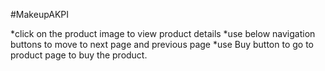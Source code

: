 #MakeupAKPI

*click on the product image to view product details
*use below navigation buttons to move to next page and previous page
*use Buy button to go to product page to buy the product.



